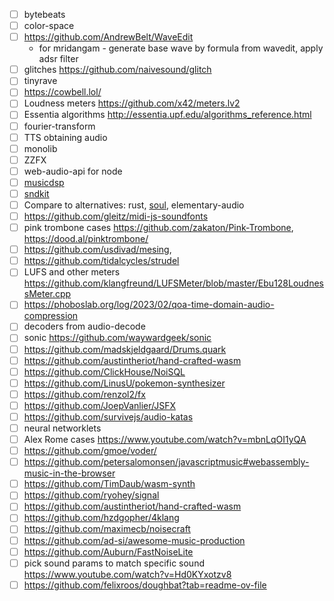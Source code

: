
* [ ] bytebeats
* [ ] color-space
* [ ] https://github.com/AndrewBelt/WaveEdit
  * for mridangam - generate base wave by formula from wavedit, apply adsr filter
* [ ] glitches https://github.com/naivesound/glitch
* [ ] tinyrave
* [ ] https://cowbell.lol/
* [ ] Loudness meters https://github.com/x42/meters.lv2
* [ ] Essentia algorithms http://essentia.upf.edu/algorithms_reference.html
* [ ] fourier-transform
* [ ] TTS obtaining audio
* [ ] monolib
* [ ] ZZFX
* [ ] web-audio-api for node
* [ ] [musicdsp](https://github.com/bdejong/musicdsp/tree/master/source)
* [ ] [sndkit](https://github.com/paulbatchelor/sndkit)
* [ ] Compare to alternatives: rust, [soul](https://soul.dev/), elementary-audio
* [ ] https://github.com/gleitz/midi-js-soundfonts
* [ ] pink trombone cases https://github.com/zakaton/Pink-Trombone, https://dood.al/pinktrombone/
* [ ] https://github.com/usdivad/mesing,
* [ ] https://github.com/tidalcycles/strudel
* [ ] LUFS and other meters https://github.com/klangfreund/LUFSMeter/blob/master/Ebu128LoudnessMeter.cpp
* [ ] https://phoboslab.org/log/2023/02/qoa-time-domain-audio-compression
* [ ] decoders from audio-decode
* [ ] sonic https://github.com/waywardgeek/sonic
* [ ] https://github.com/madskjeldgaard/Drums.quark
* [ ] https://github.com/austintheriot/hand-crafted-wasm
* [ ] https://github.com/ClickHouse/NoiSQL
* [ ] https://github.com/LinusU/pokemon-synthesizer
* [ ] https://github.com/renzol2/fx
* [ ] https://github.com/JoepVanlier/JSFX
* [ ] https://github.com/survivejs/audio-katas
* [ ] neural networklets
* [ ] Alex Rome cases https://www.youtube.com/watch?v=mbnLqOI1yQA
* [ ] https://github.com/gmoe/voder/
* [ ] https://github.com/petersalomonsen/javascriptmusic#webassembly-music-in-the-browser
* [ ] https://github.com/TimDaub/wasm-synth
* [ ] https://github.com/ryohey/signal
* [ ] https://github.com/austintheriot/hand-crafted-wasm
* [ ] https://github.com/hzdgopher/4klang
* [ ] https://github.com/maximecb/noisecraft
* [ ] https://github.com/ad-si/awesome-music-production
* [ ] https://github.com/Auburn/FastNoiseLite
* [ ] pick sound params to match specific sound https://www.youtube.com/watch?v=Hd0KYxotzv8
* [ ] https://github.com/felixroos/doughbat?tab=readme-ov-file

